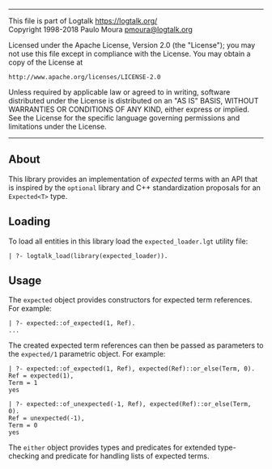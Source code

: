 ________________________________________________________________________

This file is part of Logtalk <https://logtalk.org/>  
Copyright 1998-2018 Paulo Moura <pmoura@logtalk.org>

Licensed under the Apache License, Version 2.0 (the "License");
you may not use this file except in compliance with the License.
You may obtain a copy of the License at

    http://www.apache.org/licenses/LICENSE-2.0

Unless required by applicable law or agreed to in writing, software
distributed under the License is distributed on an "AS IS" BASIS,
WITHOUT WARRANTIES OR CONDITIONS OF ANY KIND, either express or implied.
See the License for the specific language governing permissions and
limitations under the License.
________________________________________________________________________


About
-----

This library provides an implementation of *expected* terms with an API that
is inspired by the `optional` library and C++ standardization proposals for
an `Expected<T>` type.


Loading
-------

To load all entities in this library load the `expected_loader.lgt` utility
file:

	| ?- logtalk_load(library(expected_loader)).


Usage
-----

The `expected` object provides constructors for expected term references. For
example:

	| ?- expected::of_expected(1, Ref).
	...

The created expected term references can then be passed as parameters to the
`expected/1` parametric object. For example:

	| ?- expected::of_expected(1, Ref), expected(Ref)::or_else(Term, 0).
	Ref = expected(1),
	Term = 1
	yes

	| ?- expected::of_unexpected(-1, Ref), expected(Ref)::or_else(Term, 0).
	Ref = unexpected(-1),
	Term = 0
	yes

The `either` object provides types and predicates for extended type-checking
and predicate for handling lists of expected terms.
